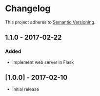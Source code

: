 # Changelog

This project adheres to [Semantic Versioning](http://semver.org/).

## 1.1.0 - 2017-02-22
### Added
- Implement web server in Flask

## [1.0.0] - 2017-02-10
- Initial release
